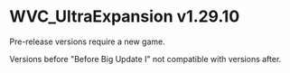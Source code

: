# WVC_UltraExpansion v1.29.10

Pre-release versions require a new game.

Versions before "Before Big Update I" not compatible with versions after.
